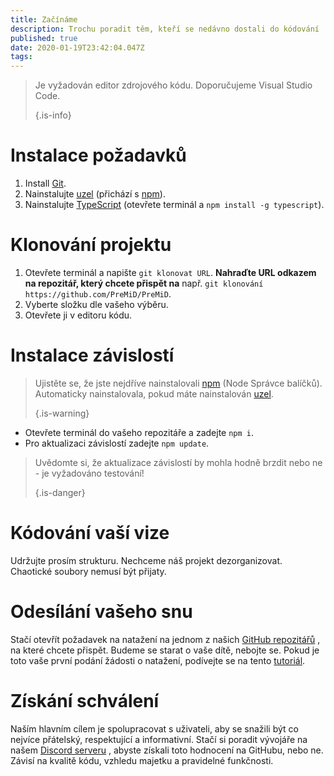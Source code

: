 ```yaml
---
title: Začínáme
description: Trochu poradit těm, kteří se nedávno dostali do kódování
published: true
date: 2020-01-19T23:42:04.047Z
tags:
---
```


> Je vyžadován editor zdrojového kódu. Doporučujeme Visual Studio Code. 
> 
> {.is-info}

# Instalace požadavků
1. Install [Git](https://git-scm.com/).
2. Nainstalujte [uzel](https://nodejs.org/en/) (přichází s [npm](https://www.npmjs.com/)).
3. Nainstalujte [TypeScript](https://www.typescriptlang.org/index.html#download-links) (otevřete terminál a `npm install -g typescript`).

# Klonování projektu
1. Otevřete terminál a napište `git klonovat URL`. **Nahraďte URL odkazem na repozitář, který chcete přispět na** např. `git klonování https://github.com/PreMiD/PreMiD`.
2. Vyberte složku dle vašeho výběru.
3. Otevřete ji v editoru kódu.

# Instalace závislostí
> Ujistěte se, že jste nejdříve nainstalovali [npm](https://www.npmjs.com/) (Node Správce balíčků). Automaticky nainstalovala, pokud máte nainstalován [uzel](https://nodejs.org/en/). 
> 
> {.is-warning}

- Otevřete terminál do vašeho repozitáře a zadejte `npm i`.
- Pro aktualizaci závislostí zadejte `npm update`.

> Uvědomte si, že aktualizace závislostí by mohla hodně brzdit nebo ne - je vyžadováno testování! 
> 
> {.is-danger}

# Kódování vaší vize
Udržujte prosím strukturu. Nechceme náš projekt dezorganizovat. Chaotické soubory nemusí být přijaty.

# Odesílání vašeho snu
Stačí otevřít požadavek na natažení na jednom z našich [GitHub repozitářů](https://github.com/PreMiD/) , na které chcete přispět. Budeme se starat o vaše dítě, nebojte se. Pokud je toto vaše první podání žádosti o natažení, podívejte se na tento [tutoriál](https://help.github.com/en/articles/creating-a-pull-request).

# Získání schválení
Naším hlavním cílem je spolupracovat s uživateli, aby se snažili být co nejvíce přátelský, respektující a informativní. Stačí si poradit vývojáře na našem [Discord serveru](https://discord.gg/PreMiD) , abyste získali toto hodnocení na GitHubu, nebo ne. Závisí na kvalitě kódu, vzhledu majetku a pravidelné funkčnosti.
